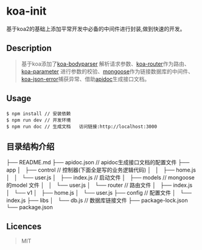 # koa-init
基于koa2的基础上添加平常开发中必备的中间件进行封装,做到快速的开发。


## Description

> 基于koa添加了[koa-bodyparser](https://www.npmjs.com/package/koa-bodyparser) 解析请求参数、[koa-router](https://www.npmjs.com/package/koa-router)作为路由、[koa-parameter](https://www.npmjs.com/package/koa-parameter) 进行参数的校验、[mongoose](https://mongoosejs.com/)作为链接数据库的中间件、[koa-json-error](https://www.npmjs.com/package/koa-json-error)捕获异常、借助[apidoc](http://apidocjs.com/)生成接口文档。
## Usage
```
$ npm install // 安装依赖
$ npm run dev // 开发环境
$ npm run doc // 生成文档   访问链接:http://localhost:3000
```

## 目录结构介绍

├── README.md
├── apidoc.json // apidoc生成接口文档的配置文件
├── app
│   ├── control  // 控制器(下面全是写的业务逻辑代码)
│   │   ├── home.js
│   │   └── user.js
│   ├── index.js  // 启动文件
│   ├── models  // mongoose的model 文件
│   │   └── user.js
│   └── router  // 路由文件
│       ├── index.js
│       └── v1
│           ├── home.js
│           └── user.js
├── config  // 配置文件
│   └── index.js
├── libs
│   └── db.js // 数据库链接文件
├── package-lock.json
└── package.json

## Licences

>MIT
